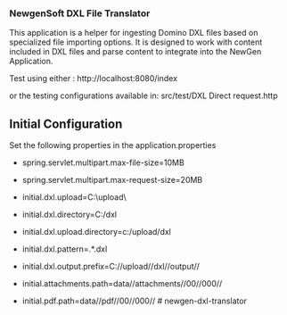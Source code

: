 ### NewgenSoft DXL File Translator

This application is a helper for ingesting Domino DXL files based on specialized file importing
options.  It is designed to work with content included in DXL files and parse content to integrate
into the NewGen Application.


Test using either :   http://localhost:8080/index

or the testing configurations available in: src/test/DXL Direct request.http

##  Initial Configuration
Set the following properties in the application.properties

- spring.servlet.multipart.max-file-size=10MB
- spring.servlet.multipart.max-request-size=20MB

- initial.dxl.upload=C:\\upload\\
- initial.dxl.directory=C:/dxl
- initial.dxl.upload.directory=c:/upload/dxl
- initial.dxl.pattern=.*\.dxl
- initial.dxl.output.prefix=C://upload//dxl//output//
- initial.attachments.path=data//attachments//00//000//
- initial.pdf.path=data//pdf//00//000//
#   n e w g e n - d x l - t r a n s l a t o r 
 
 
